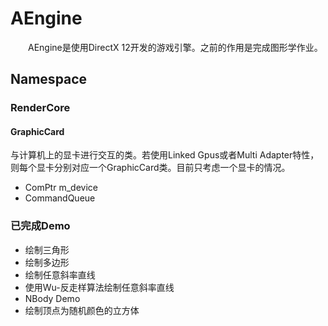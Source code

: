 # AEngine

&#8195;&#8195;AEngine是使用DirectX 12开发的游戏引擎。之前的作用是完成图形学作业。

## Namespace
### RenderCore
#### GraphicCard
与计算机上的显卡进行交互的类。若使用Linked Gpus或者Multi Adapter特性，则每个显卡分别对应一个GraphicCard类。目前只考虑一个显卡的情况。
* ComPtr<ID3D12Device1> m_device
* CommandQueue


### 已完成Demo
* 绘制三角形
* 绘制多边形
* 绘制任意斜率直线
* 使用Wu-反走样算法绘制任意斜率直线
* NBody Demo
* 绘制顶点为随机颜色的立方体